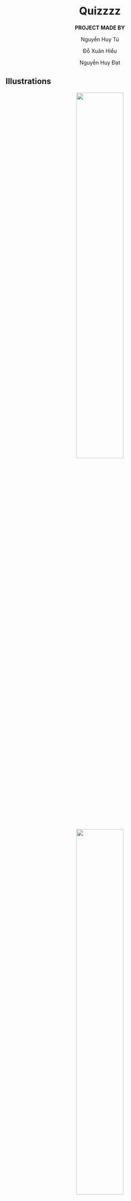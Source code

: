 <h1 align="center">
    Quizzzz
</h1>
<p align="center"><b>PROJECT MADE BY</b></p>
<p align="center">Nguyễn Huy Tú</p>
<p align="center">Đỗ Xuân Hiểu</p>
<p align="center">Nguyễn Huy Đạt</p>

## Illustrations

<p align="center"><img width="50%" src="https://github.com/doxuanhieu185/Quizzzzi/assets/78185992/d2cacd14-30c2-4b22-a2e2-2559878e2cb7"></a></p>

<p align="center"><img width="50%" src="https://github.com/doxuanhieu185/Quizzzzi/assets/78185992/bd915897-35e4-4b6b-9f9b-cb3374118292"></a></p>


